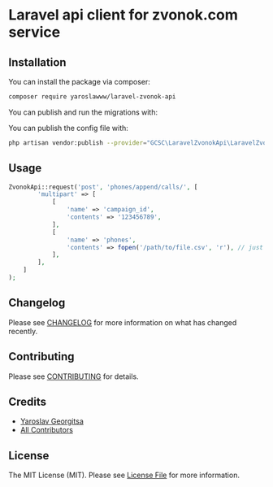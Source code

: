 # Laravel api client for zvonok.com service

## Installation

You can install the package via composer:

```bash
composer require yaroslawww/laravel-zvonok-api
```

You can publish and run the migrations with:


You can publish the config file with:
```bash
php artisan vendor:publish --provider="GCSC\LaravelZvonokApi\LaravelZvonokApiServiceProvider" --tag="config"
```


## Usage

``` php
ZvonokApi::request('post', 'phones/append/calls/', [
        'multipart' => [
            [
                'name' => 'campaign_id',
                'contents' => '123456789',
            ],
            [
                'name' => 'phones',
                'contents' => fopen('/path/to/file.csv', 'r'), // just csv data as string
            ],
        ],
    ]
);
```
## Changelog

Please see [CHANGELOG](CHANGELOG.md) for more information on what has changed recently.

## Contributing

Please see [CONTRIBUTING](CONTRIBUTING.md) for details.

## Credits

- [Yaroslav Georgitsa](https://github.com/yaroslawww)
- [All Contributors](../../contributors)

## License

The MIT License (MIT). Please see [License File](LICENSE.md) for more information.

